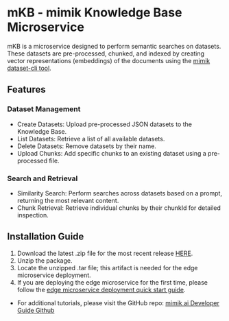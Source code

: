 # mKB - mimik Knowledge Base Microservice
mKB is a microservice designed to perform semantic searches on datasets. These datasets are pre-processed, chunked, and indexed by creating vector representations (embeddings) of the documents using the [mimik dataset-cli tool](https://www.npmjs.com/package/@mimik/dataset-cli).

## Features

### Dataset Management

- Create Datasets: Upload pre-processed JSON datasets to the Knowledge Base.
- List Datasets: Retrieve a list of all available datasets.
- Delete Datasets: Remove datasets by their name.
- Upload Chunks: Add specific chunks to an existing dataset using a pre-processed file.

### Search and Retrieval

- Similarity Search: Perform searches across datasets based on a prompt, returning the most relevant content.
- Chunk Retrieval: Retrieve individual chunks by their chunkId for detailed inspection.

## Installation Guide

1. Download the latest .zip file for the most recent release [HERE](https://github.com/edgeMicroservice/mKB/releases).
2. Unzip the package.
3. Locate the unzipped .tar file; this artifact is needed for the edge microservice deployment.
4. If you are deploying the edge microservice for the first time, please follow the [edge microservice deployment quick start guide](https://devdocs.mimik.com/tutorials/01-submenu).

- For additional tutorials, please visit the GitHub repo: [mimik ai Developer Guide Github](https://github.com/mimik-mimOE-ai/mimOE-ai-developer-guide)
